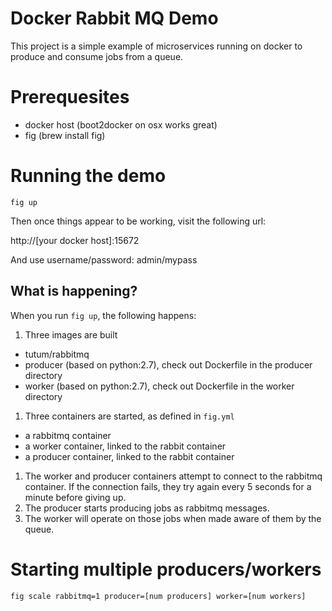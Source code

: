 # Docker Rabbit MQ Demo

This project is a simple example of microservices running on docker to produce and consume jobs from a queue.

# Prerequesites

* docker host (boot2docker on osx works great)
* fig (brew install fig)

# Running the demo

`fig up`

Then once things appear to be working, visit the following url:

http://[your docker host]:15672

And use username/password: admin/mypass

## What is happening?

When you run `fig up`, the following happens:

1. Three images are built
 * tutum/rabbitmq
 * producer (based on python:2.7), check out Dockerfile in the producer directory
 * worker (based on python:2.7), check out Dockerfile in the worker directory
1. Three containers are started, as defined in `fig.yml`
 * a rabbitmq container
 * a worker container, linked to the rabbit container
 * a producer container, linked to the rabbit container
1. The worker and producer containers attempt to connect to the rabbitmq container. If the connection fails, they try again every 5 seconds for a minute before giving up.
1. The producer starts producing jobs as rabbitmq messages.
1. The worker will operate on those jobs when made aware of them by the queue.

# Starting multiple producers/workers

`fig scale rabbitmq=1 producer=[num producers] worker=[num workers]`
